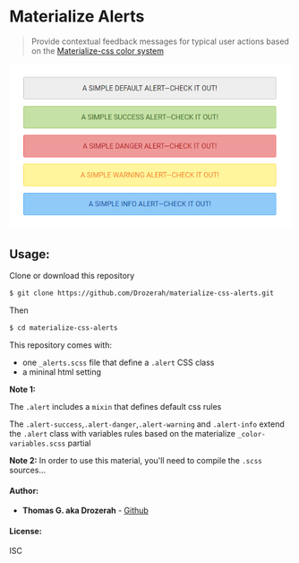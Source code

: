 # Materialize Alerts

> Provide contextual feedback messages for typical user actions based on the [Materialize-css color system](https://materializecss.com/color.html)

![Materialize Alerts Image](https://raw.githubusercontent.com/Drozerah/MyGitHubStorage/master/img/materialize-alerts/materialize-alerts.png)

## Usage:

Clone or download this repository
````bash
$ git clone https://github.com/Drozerah/materialize-css-alerts.git
````
Then
````bash
$ cd materialize-css-alerts
````

This repository comes with:

- one `_alerts.scss` file that define a `.alert` CSS class
- a mininal html setting

__Note 1:__ 

The `.alert` includes a `mixin` that defines default css rules

The `.alert-success`,`.alert-danger`,`.alert-warning` and `.alert-info` extend the `.alert` class with variables rules based on the materialize `_color-variables.scss` partial

__Note 2:__ In order to use this material, you'll need to compile the `.scss` sources...

#### Author:

* **Thomas G. aka Drozerah** - [Github](https://github.com/Drozerah)

#### License:

ISC






